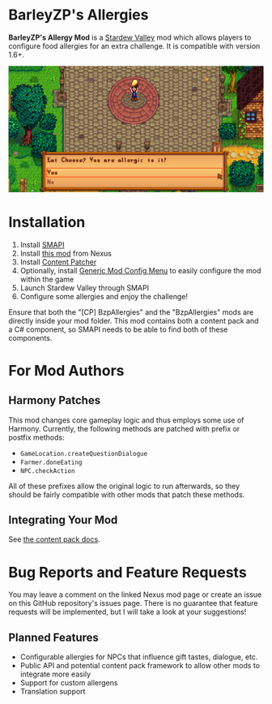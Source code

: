 # BarleyZP's Allergies

**BarleyZP's Allergy Mod** is a [Stardew Valley](https://www.stardewvalley.net/) mod which allows players to configure food allergies for an extra challenge. It is compatible with version 1.6+.

![Stardew Valley player is prompted to choose whether or not to eat cheese, which they are allergic to.](docs/screenshots/CheeseAllergenPopup.png)

# Installation

1. Install [SMAPI](https://smapi.io/)
1. Install [this mod](https://www.nexusmods.com/stardewvalley/mods/21238) from Nexus
1. Install [Content Patcher](https://www.nexusmods.com/stardewvalley/mods/1915)
1. Optionally, install [Generic Mod Config Menu](https://www.nexusmods.com/stardewvalley/mods/5098) to easily configure the mod within the game
1. Launch Stardew Valley through SMAPI
1. Configure some allergies and enjoy the challenge!

Ensure that both the "\[CP\] BzpAllergies" and the "BzpAllergies" mods are directly inside your mod folder. This mod contains both a content pack and a C# component, so SMAPI needs to be able to find both of these components.

# For Mod Authors

## Harmony Patches

This mod changes core gameplay logic and thus employs some use of Harmony. Currently, the following methods are patched with prefix or postfix methods:

- `GameLocation.createQuestionDialogue`
- `Farmer.doneEating`
- `NPC.checkAction`

All of these prefixes allow the original logic to run afterwards, so they should be fairly compatible with other mods that patch these methods.

## Integrating Your Mod

See [the content pack docs](docs/content_packs.md).

# Bug Reports and Feature Requests

You may leave a comment on the linked Nexus mod page or create an issue on this GitHub repository's issues page. There is no guarantee that feature requests will be implemented, but I will take a look at your suggestions!

## Planned Features

- Configurable allergies for NPCs that influence gift tastes, dialogue, etc.
- Public API and potential content pack framework to allow other mods to integrate more easily
- Support for custom allergens
- Translation support
